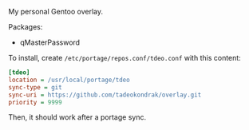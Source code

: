 My personal Gentoo overlay.

Packages:

- qMasterPassword

To install, create `/etc/portage/repos.conf/tdeo.conf` with this content:
```ini
[tdeo]
location = /usr/local/portage/tdeo
sync-type = git
sync-uri = https://github.com/tadeokondrak/overlay.git
priority = 9999
```
Then, it should work after a portage sync.
